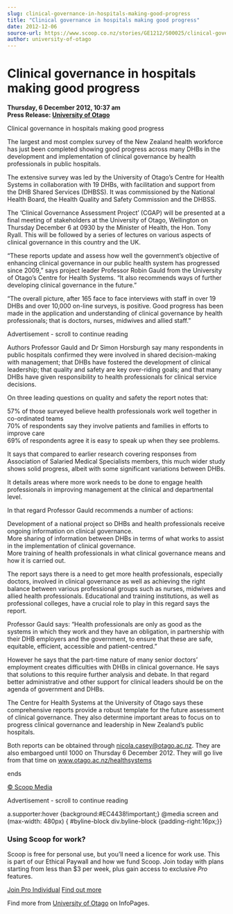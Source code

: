 ```yaml
---
slug: clinical-governance-in-hospitals-making-good-progress
title: "Clinical governance in hospitals making good progress"
date: 2012-12-06
source-url: https://www.scoop.co.nz/stories/GE1212/S00025/clinical-governance-in-hospitals-making-good-progress.htm
author: university-of-otago
---
```

Clinical governance in hospitals making good progress
=====================================================

**Thursday, 6 December 2012, 10:37 am**  
**Press Release: [University of Otago](https://info.scoop.co.nz/University_of_Otago)**

  
Clinical governance in hospitals making good progress

The largest and most complex survey of the New Zealand health workforce has just been completed showing good progress across many DHBs in the development and implementation of clinical governance by health professionals in public hospitals.

The extensive survey was led by the University of Otago’s Centre for Health Systems in collaboration with 19 DHBs, with facilitation and support from the DHB Shared Services (DHBSS). It was commissioned by the National Health Board, the Health Quality and Safety Commission and the DHBSS.

The ‘Clinical Governance Assessment Project’ (CGAP) will be presented at a final meeting of stakeholders at the University of Otago, Wellington on Thursday December 6 at 0930 by the Minister of Health, the Hon. Tony Ryall. This will be followed by a series of lectures on various aspects of clinical governance in this country and the UK.

“These reports update and assess how well the government’s objective of enhancing clinical governance in our public health system has progressed since 2009,” says project leader Professor Robin Gauld from the University of Otago’s Centre for Health Systems. “It also recommends ways of further developing clinical governance in the future.”

“The overall picture, after 165 face to face interviews with staff in over 19 DHBs and over 10,000 on-line surveys, is positive. Good progress has been made in the application and understanding of clinical governance by health professionals; that is doctors, nurses, midwives and allied staff.”

Advertisement - scroll to continue reading





Authors Professor Gauld and Dr Simon Horsburgh say many respondents in public hospitals confirmed they were involved in shared decision-making with management; that DHBs have fostered the development of clinical leadership; that quality and safety are key over-riding goals; and that many DHBs have given responsibility to health professionals for clinical service decisions.

On three leading questions on quality and safety the report notes that:

57% of those surveyed believe health professionals work well together in co-ordinated teams  
70% of respondents say they involve patients and families in efforts to improve care  
69% of respondents agree it is easy to speak up when they see problems.

It says that compared to earlier research covering responses from Association of Salaried Medical Specialists members, this much wider study shows solid progress, albeit with some significant variations between DHBs.

It details areas where more work needs to be done to engage health professionals in improving management at the clinical and departmental level.

In that regard Professor Gauld recommends a number of actions:

Development of a national project so DHBs and health professionals receive ongoing information on clinical governance.  
More sharing of information between DHBs in terms of what works to assist in the implementation of clinical governance.  
More training of health professionals in what clinical governance means and how it is carried out.

The report says there is a need to get more health professionals, especially doctors, involved in clinical governance as well as achieving the right balance between various professional groups such as nurses, midwives and allied health professionals. Educational and training institutions, as well as professional colleges, have a crucial role to play in this regard says the report.

Professor Gauld says: “Health professionals are only as good as the systems in which they work and they have an obligation, in partnership with their DHB employers and the government, to ensure that these are safe, equitable, efficient, accessible and patient-centred.”

However he says that the part-time nature of many senior doctors’ employment creates difficulties with DHBs in clinical governance. He says that solutions to this require further analysis and debate. In that regard better administrative and other support for clinical leaders should be on the agenda of government and DHBs.

The Centre for Health Systems at the University of Otago says these comprehensive reports provide a robust template for the future assessment of clinical governance. They also determine important areas to focus on to progress clinical governance and leadership in New Zealand’s public hospitals.

Both reports can be obtained through nicola.casey@otago.ac.nz. They are also embargoed until 1000 on Thursday 6 December 2012. They will go live from that time on www.otago.ac.nz/healthsystems

ends

[© Scoop Media](http://www.scoop.co.nz/about/terms.html)  

Advertisement - scroll to continue reading



a.supporter:hover {background:#EC4438!important;} @media screen and (max-width: 480px) { #byline-block div.byline-block {padding-right:16px;}}

### Using Scoop for work?

Scoop is free for personal use, but you’ll need a licence for work use. This is part of our Ethical Paywall and how we fund Scoop. Join today with plans starting from less than $3 per week, plus gain access to exclusive _Pro_ features.  
  
[Join Pro Individual](https://pro.scoop.co.nz/Individual/?from=ProIn24) [Find out more](https://pro.scoop.co.nz/using-scoop-for-work/?from=ProIn24)

Find more from [University of Otago](https://info.scoop.co.nz/University_of_Otago) on InfoPages.